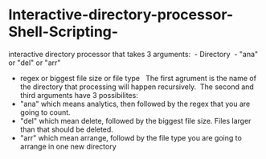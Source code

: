 # Interactive-directory-processor-Shell-Scripting-
interactive directory processor that takes 3 arguments:
 - Directory
 - "ana" or "del" or "arr"
- regex or biggest file size or file type
 
The first agrument is the name of the directory that processing will happen recursively. 
The second and third arguments have 3 possibilites:
- "ana" which means analytics, then followed by the regex that you are going to count.
- "del" which mean delete, followed by the biggest file size. Files larger than that should be deleted.
- "arr" which mean arrange, followd by the file type you are going to arrange in one new directory
